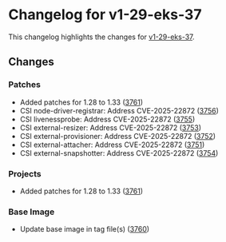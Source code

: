 # Changelog for v1-29-eks-37

This changelog highlights the changes for [v1-29-eks-37](https://github.com/aws/eks-distro/tree/v1-29-eks-37).

## Changes

### Patches
* Added patches for 1.28 to 1.33 ([3761](https://github.com/aws/eks-distro/pull/3761))
* CSI node-driver-registrar: Address CVE-2025-22872 ([3756](https://github.com/aws/eks-distro/pull/3756))
* CSI livenessprobe: Address CVE-2025-22872  ([3755](https://github.com/aws/eks-distro/pull/3755))
* CSI external-resizer: Address CVE-2025-22872 ([3753](https://github.com/aws/eks-distro/pull/3753))
* CSI external-provisioner: Address CVE-2025-22872 ([3752](https://github.com/aws/eks-distro/pull/3752))
* CSI external-attacher: Address CVE-2025-22872 ([3751](https://github.com/aws/eks-distro/pull/3751))
* CSI external-snapshotter: Address CVE-2025-22872 ([3754](https://github.com/aws/eks-distro/pull/3754))

### Projects
* Added patches for 1.28 to 1.33 ([3761](https://github.com/aws/eks-distro/pull/3761))

### Base Image
* Update base image in tag file(s) ([3760](https://github.com/aws/eks-distro/pull/3760))

